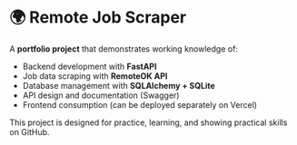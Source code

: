 # 🌍 Remote Job Scraper

A **portfolio project** that demonstrates working knowledge of:
- Backend development with **FastAPI**  
- Job data scraping with **RemoteOK API**  
- Database management with **SQLAlchemy + SQLite**  
- API design and documentation (Swagger)  
- Frontend consumption (can be deployed separately on Vercel)

This project is designed for practice, learning, and showing practical skills on GitHub.
